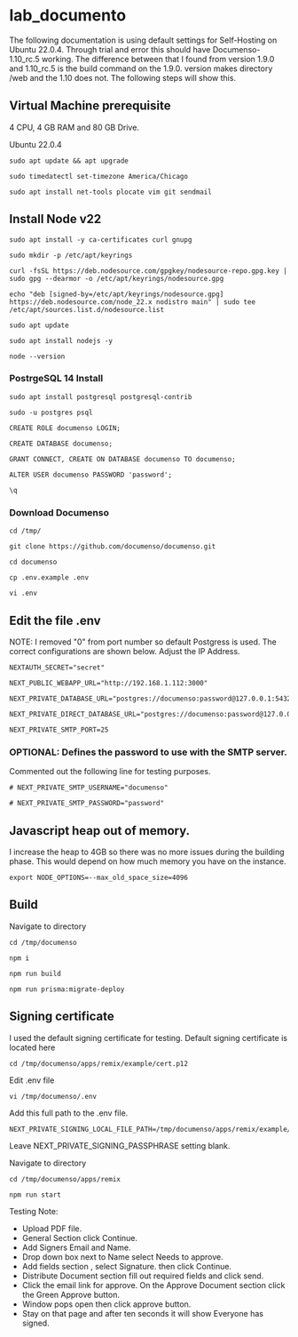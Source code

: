 # lab_documento

The following documentation is using default settings for Self-Hosting on Ubuntu 22.0.4. Through trial and error this should  have Documenso-1.10_rc.5 working.  The difference between that I found from version 1.9.0 and 1.10_rc.5 is the build command  on the 1.9.0. version  makes directory  /web and the 1.10 does not. The following steps will show this.

## Virtual Machine prerequisite

4 CPU, 4 GB RAM and 80 GB Drive.

Ubuntu 22.0.4
```
sudo apt update && apt upgrade
```
```
sudo timedatectl set-timezone America/Chicago
```
```
sudo apt install net-tools plocate vim git sendmail
```

## Install Node v22
```
sudo apt install -y ca-certificates curl gnupg
```
```
sudo mkdir -p /etc/apt/keyrings
```
```
curl -fsSL https://deb.nodesource.com/gpgkey/nodesource-repo.gpg.key | sudo gpg --dearmor -o /etc/apt/keyrings/nodesource.gpg
```
```
echo "deb [signed-by=/etc/apt/keyrings/nodesource.gpg] https://deb.nodesource.com/node_22.x nodistro main" | sudo tee /etc/apt/sources.list.d/nodesource.list
```
```
sudo apt update
```
```
sudo apt install nodejs -y
```
```
node --version
```

### PostrgeSQL 14 Install
```
sudo apt install postgresql postgresql-contrib
```
```
sudo -u postgres psql
```
```
CREATE ROLE documenso LOGIN;
```
```
CREATE DATABASE documenso;
```
```
GRANT CONNECT, CREATE ON DATABASE documenso TO documenso;
```
```
ALTER USER documenso PASSWORD 'password';
```
```
\q
```
### Download Documenso 

```
cd /tmp/
```
```
git clone https://github.com/documenso/documenso.git
```
```
cd documenso
```
```
cp .env.example .env
```
```
vi .env
```
## Edit the file .env 

NOTE: I removed "0" from port number so default Postgress is used. The correct configurations are shown below. Adjust the IP Address.

```
NEXTAUTH_SECRET="secret"

NEXT_PUBLIC_WEBAPP_URL="http://192.168.1.112:3000"

NEXT_PRIVATE_DATABASE_URL="postgres://documenso:password@127.0.0.1:5432/documenso"

NEXT_PRIVATE_DIRECT_DATABASE_URL="postgres://documenso:password@127.0.0.1:5432/documenso"

NEXT_PRIVATE_SMTP_PORT=25
```
### OPTIONAL: Defines the password to use with the SMTP server.

Commented out the following line for testing purposes.
```
# NEXT_PRIVATE_SMTP_USERNAME="documenso"
```

```
# NEXT_PRIVATE_SMTP_PASSWORD="password"
```
## Javascript heap out of memory.

I increase the heap to 4GB so there was no more issues during the building phase. This would depend on how much memory you have on the instance. 

```
export NODE_OPTIONS=--max_old_space_size=4096
```

## Build
Navigate to directory
```
cd /tmp/documenso
```
```
npm i
```
```
npm run build
```
```
npm run prisma:migrate-deploy
```
## Signing certificate 

I used the default signing certificate for testing. 
Default signing certificate is located here

```
cd /tmp/documenso/apps/remix/example/cert.p12
```
Edit .env file
```
vi /tmp/documenso/.env
```
Add this full path to the .env file.

```
NEXT_PRIVATE_SIGNING_LOCAL_FILE_PATH=/tmp/documenso/apps/remix/example/cert.p12
```
Leave NEXT_PRIVATE_SIGNING_PASSPHRASE setting blank.

Navigate to directory
```
cd /tmp/documenso/apps/remix
```
```
npm run start
```

Testing Note:
 
* Upload PDF file.
* General Section click Continue.
* Add Signers Email and Name.
* Drop down box  next to Name select Needs  to approve.
* Add fields section , select Signature. then click Continue.
* Distribute Document section  fill out required fields and click send.
* Click the email link for approve. On the Approve Document section click the Green Approve button.
* Window pops open then click approve button.
* Stay on that page and after ten seconds it will show Everyone has signed.
